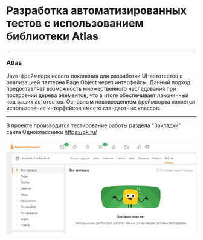 # Разработка автоматизированных тестов с использованием библиотеки Atlas

___

### Atlas

Java-фреймворк нового поколения для разработки UI-автотестов с реализацией паттерна Page Object через интерфейсы. Данный
подход предоставляет возможность множественного наследования при построении дерева элементов, что в итоге обеспечивает
лаконичный код ваших автотестов.
Основным нововведением фреймворка является использование интерфейсов вместо стандартных классов.
___
В проекте производится тестирование работы раздела "Закладки" сайта Одноклассники https://ok.ru/

![img.png](img.png)